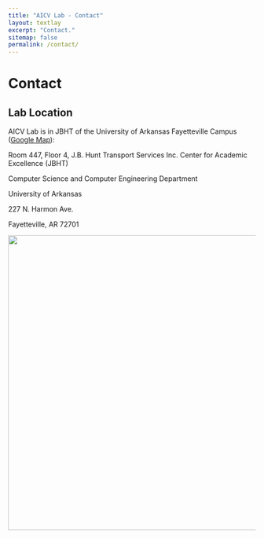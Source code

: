 ```yaml
---
title: "AICV Lab - Contact"
layout: textlay
excerpt: "Contact."
sitemap: false
permalink: /contact/
---
```


# Contact


## Lab Location

AICV Lab is in JBHT of the University of Arkansas Fayetteville Campus ([Google Map](https://www.google.com/maps/place/University+of+Arkansas/@36.0686895,-94.1748471,15z/data=!4m5!3m4!1s0x0:0x10a2f93b787e2367!8m2!3d36.0686895!4d-94.1748471)):

Room 447, Floor 4, J.B. Hunt Transport Services Inc. Center for Academic Excellence (JBHT)

Computer Science and Computer Engineering Department

University of Arkansas

227 N. Harmon Ave.

Fayetteville, AR 72701


<img src="{{ site.url }}{{ site.baseurl }}/images/contactpic/map.png" style="width: 600px">

